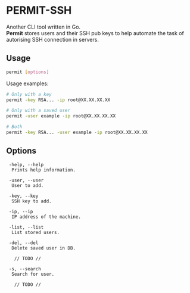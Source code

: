 # PERMIT-SSH

Another CLI tool written in Go.  \
**Permit** stores users and their SSH pub keys to help automate the task of autorising SSH connection in servers.

## Usage

``` bash
permit [options]
```

Usage examples:

``` bash
# Only with a key
permit -key RSA... -ip root@XX.XX.XX.XX

# Only with a saved user
permit -user example -ip root@XX.XX.XX.XX

# Both
permit -key RSA... -user example -ip root@XX.XX.XX.XX
```

## Options

``` text
 -help, --help
  Prints help information.

 -user, --user
  User to add.

 -key, --key
  SSH key to add.
 
 -ip, --ip
  IP address of the machine.

 -list, --list
  List stored users.

 -del, --del
  Delete saved user in DB.

   // TODO //

 -s, --search
  Search for user.
 
   // TODO //
```
